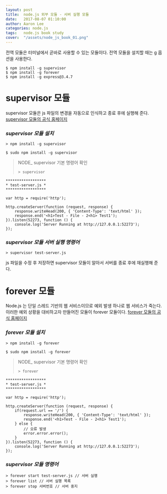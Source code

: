 ```yaml
---
layout: post
title:  node.js 외부 모듈 - 서버 실행 모듈
date:   2017-08-07 01:10:00
author: Aaron Lee
categories: node.js
tags:	node.js book study
cover:  "/assets/node_js_book_01.png"
---
```


전역 모듈은 터미널에서 곧바로 사용할 수 있는 모듈이다. 전역 모듈을 설치할 때는 g 옵션을 사용한다.
```
$ npm install -g supervisor
$ npm install -g forever
$ npm install -g express@3.4.7
```

# supervisor 모듈
supervisor 모듈은 js 파일의 변경을 자동으로 인식하고 종료 후에 실행해 준다. [supervisor 모듈의 공식 홈페이지](https://github.com/isaacs/node-supervisor)

### *supervisor 모듈 설치*
```
> npm install -g supervisor
```

```
$ sudo npm install -g supervisor
```

> NODE_ supervisor 기본 명령어 확인  
> ```
> > supervisor
> ```

```
******************
* test-server.js *
******************

var http = require('http');

http.createServer(function (request, response) {
    response.writeHead(200, { 'Content-Type': 'text/html' });
    response.end('<h1>Test - File - 2<h1> Test1');
}).listen(52273, function () {
    console.log('Server Running at http://127.0.0.1:52273');
});
```

### *supervisor 모듈 서버 실행 명령어*
```
> supervisor test-server.js
```

js 파일을 수정 후 저장하면 supervisor 모듈이 알아서 서버를 종료 후에 재실행해 준다.

# forever 모듈
Node.js 는 단일 스레드 기반의 웹 서비스이므로 예외 발생 하나로 웹 서비스가 죽는다. 이러한 예외 상황을 대비하고자 만들어진 모듈이 forever 모듈이다. [forever 모듈의 공식 홈페이지](https://github.com/nodejitsu/forever)

### *forever 모듈 설치*
```
> npm install -g forever
```

```
$ sudo npm install -g forever
```

> NODE_ supervisor 기본 명령어 확인  
> ```
> > forever
> ```

```
******************
* test-server.js *
******************

var http = require('http');

http.createServer(function (request, response) {
    if(request.url == '/') {
        response.writeHead(200, { 'Content-Type': 'text/html' });
        response.end('<h1>Test - File - 2<h1> Test1');    
    } else {
        // 오류 발생
        error.error.error();
    }
}).listen(52273, function () {
    console.log('Server Running at http://127.0.0.1:52273');
});
```

### *supervisor 모듈 명령어*
```
> forever start test-server.js // 서버 실행
> forever list // 서버 실행 목록
> forever stop 서버번호 // 서버 중지
```